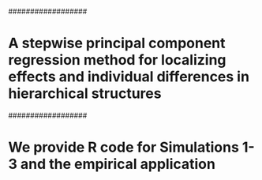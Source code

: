 ##################
# A stepwise principal component regression method for localizing effects and individual differences in hierarchical structures
##################
# We provide R code for Simulations 1-3 and the empirical application
